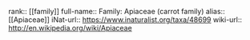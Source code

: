 

rank:: [[family]]
full-name:: Family: Apiaceae (carrot family)
alias:: [[Apiaceae]]
iNat-url:: https://www.inaturalist.org/taxa/48699
wiki-url:: http://en.wikipedia.org/wiki/Apiaceae